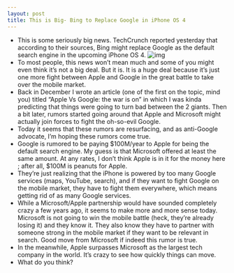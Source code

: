 ```yaml
---
layout: post
title: This is Big- Bing to Replace Google in iPhone OS 4
---
```

* This is some seriously big news. TechCrunch reported yesterday that according to their sources, Bing might replace Google as the default search engine in the upcoming iPhone OS 4.
![img](http://media.idownloadblog.com/wp-content/uploads/2010/05/bing-iphone.jpg)
* To most people, this news won’t mean much and some of you might even think it’s not a big deal. But it is. It is a huge deal because it’s just one more fight between Apple and Google in the great battle to take over the mobile market.
* Back in December I wrote an article (one of the first on the topic, mind you) titled “Apple Vs Google: the war is on” in which I was kinda predicting that things were going to turn bad between the 2 giants. Then a bit later, rumors started going around that Apple and Microsoft might actually join forces to fight the oh-so-evil Google.
* Today it seems that these rumors are resurfacing, and as anti-Google advocate, I’m hoping these rumors come true.
* Google is rumored to be paying $100M/year to Apple for being the default search engine. My guess is that Microsoft offered at least the same amount. At any rates, I don’t think Apple is in it for the money here ; after all, $100M is peanuts for Apple.
* They’re just realizing that the iPhone is powered by too many Google services (maps, YouTube, search), and if they want to fight Google on the mobile market, they have to fight them everywhere, which means getting rid of as many Google services.
* While a Microsoft/Apple partnership would have sounded completely crazy a few years ago, it seems to make more and more sense today. Microsoft is not going to win the mobile battle (heck, they’re already losing it) and they know it. They also know they have to partner with someone strong in the mobile market if they want to be relevant in search. Good move from Microsoft if indeed this rumor is true.
* In the meanwhile, Apple surpasses Microsoft as the largest tech company in the world. It’s crazy to see how quickly things can move.
* What do you think?

